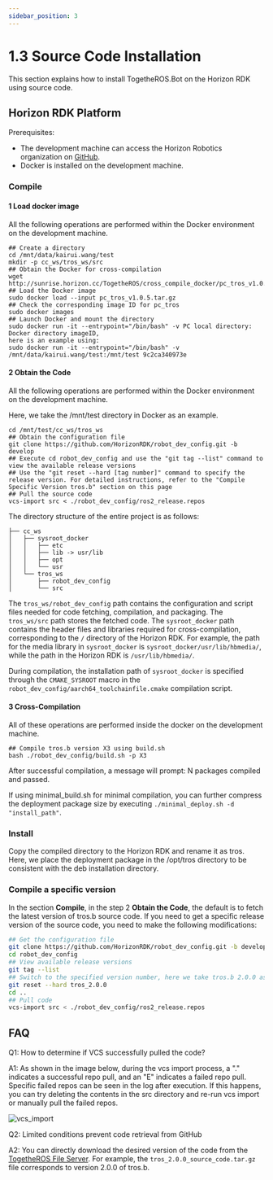 ```yaml
---
sidebar_position: 3
---
```

# 1.3 Source Code Installation

This section explains how to install TogetheROS.Bot on the Horizon RDK using source code.

## Horizon RDK Platform

Prerequisites:

- The development machine can access the Horizon Robotics organization on [GitHub](https://github.com/HorizonRDK).
- Docker is installed on the development machine.

### Compile

#### 1 Load docker image

All the following operations are performed within the Docker environment on the development machine.

```shell
## Create a directory
cd /mnt/data/kairui.wang/test
mkdir -p cc_ws/tros_ws/src
## Obtain the Docker for cross-compilation
wget http://sunrise.horizon.cc/TogetheROS/cross_compile_docker/pc_tros_v1.0.5.tar.gz
## Load the Docker image
sudo docker load --input pc_tros_v1.0.5.tar.gz
## Check the corresponding image ID for pc_tros
sudo docker images
## Launch Docker and mount the directory
sudo docker run -it --entrypoint="/bin/bash" -v PC local directory: Docker directory imageID, 
here is an example using:
sudo docker run -it --entrypoint="/bin/bash" -v /mnt/data/kairui.wang/test:/mnt/test 9c2ca340973e
```

#### 2 Obtain the Code

All the following operations are performed within the Docker environment on the development machine.

Here, we take the /mnt/test directory in Docker as an example.

```shell
cd /mnt/test/cc_ws/tros_ws
## Obtain the configuration file
git clone https://github.com/HorizonRDK/robot_dev_config.git -b develop
## Execute cd robot_dev_config and use the "git tag --list" command to view the available release versions
## Use the "git reset --hard [tag number]" command to specify the release version. For detailed instructions, refer to the "Compile Specific Version tros.b" section on this page
## Pull the source code
vcs-import src < ./robot_dev_config/ros2_release.repos
```
The directory structure of the entire project is as follows:

```text
├── cc_ws
│   ├── sysroot_docker
│   │   ├── etc
│   │   ├── lib -> usr/lib
│   │   ├── opt
│   │   └── usr
│   └── tros_ws
│       ├── robot_dev_config
│       └── src
```

The `tros_ws/robot_dev_config` path contains the configuration and script files needed for code fetching, compilation, and packaging. The `tros_ws/src` path stores the fetched code. The `sysroot_docker` path contains the header files and libraries required for cross-compilation, corresponding to the `/` directory of the Horizon RDK. For example, the path for the media library in `sysroot_docker` is `sysroot_docker/usr/lib/hbmedia/`, while the path in the Horizon RDK is `/usr/lib/hbmedia/`.

During compilation, the installation path of `sysroot_docker` is specified through the `CMAKE_SYSROOT` macro in the `robot_dev_config/aarch64_toolchainfile.cmake` compilation script.

#### 3 Cross-Compilation

All of these operations are performed inside the docker on the development machine.

```shell
## Compile tros.b version X3 using build.sh
bash ./robot_dev_config/build.sh -p X3
```

After successful compilation, a message will prompt: N packages compiled and passed.

If using minimal_build.sh for minimal compilation, you can further compress the deployment package size by executing `./minimal_deploy.sh -d "install_path"`.

### Install

Copy the compiled directory to the Horizon RDK and rename it as tros. Here, we place the deployment package in the /opt/tros directory to be consistent with the deb installation directory.

### Compile a specific version

In the section **Compile**, in the step 2 **Obtain the Code**, the default is to fetch the latest version of tros.b source code. If you need to get a specific release version of the source code, you need to make the following modifications:

```bash
## Get the configuration file
git clone https://github.com/HorizonRDK/robot_dev_config.git -b develop 
cd robot_dev_config
## View available release versions
git tag --list
## Switch to the specified version number, here we take tros.b 2.0.0 as an example
git reset --hard tros_2.0.0
cd ..
## Pull code
vcs-import src < ./robot_dev_config/ros2_release.repos
```

## FAQ

Q1: How to determine if VCS successfully pulled the code?

A1: As shown in the image below, during the vcs import process, a "." indicates a successful repo pull, and an "E" indicates a failed repo pull. Specific failed repos can be seen in the log after execution. If this happens, you can try deleting the contents in the src directory and re-run vcs import or manually pull the failed repos.

![vcs_import](./image/cross_compile/vcs_import_error.png "vcs_import")

Q2: Limited conditions prevent code retrieval from GitHub

A2: You can directly download the desired version of the code from the [TogetheROS File Server](http://sunrise.horizon.cc/TogetheROS/source_code/). For example, the `tros_2.0.0_source_code.tar.gz` file corresponds to version 2.0.0 of tros.b.